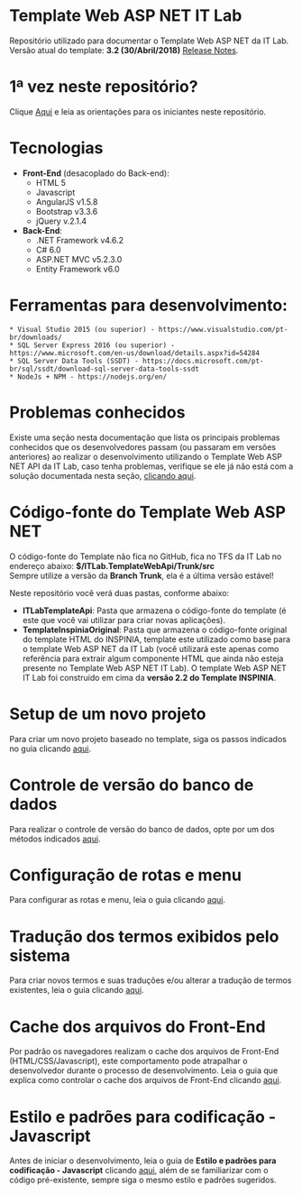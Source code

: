 # Template Web ASP NET IT Lab
Repositório utilizado para documentar o Template Web ASP NET da IT Lab.
Versão atual do template: **3.2 (30/Abril/2018)** [Release Notes](Release-Notes.md).

# 1ª vez neste repositório?
Clique [Aqui](Welcome.md) e leia as orientações para os iniciantes neste repositório.

# Tecnologias
* **Front-End** (desacoplado do Back-end):
    * HTML 5
    * Javascript
    * AngularJS v1.5.8
    * Bootstrap v3.3.6
    * jQuery v.2.1.4
* **Back-End**:
    * .NET Framework v4.6.2
    * C# 6.0
    * ASP.NET MVC v5.2.3.0
    * Entity Framework v6.0

# Ferramentas para desenvolvimento:
    * Visual Studio 2015 (ou superior) - https://www.visualstudio.com/pt-br/downloads/
    * SQL Server Express 2016 (ou superior) - https://www.microsoft.com/en-us/download/details.aspx?id=54284
    * SQL Server Data Tools (SSDT) - https://docs.microsoft.com/pt-br/sql/ssdt/download-sql-server-data-tools-ssdt
    * NodeJs + NPM - https://nodejs.org/en/

# Problemas conhecidos
Existe uma seção nesta documentação que lista os principais problemas conhecidos que os desenvolvedores passam (ou passaram em versões anteriores) ao realizar o desenvolvimento utilizando o Template Web ASP NET API da IT Lab, caso tenha problemas, verifique se ele já não está com a solução documentada nesta seção, [clicando aqui](known-issues.md).

# Código-fonte do Template Web ASP NET
O código-fonte do Template não fica no GitHub, fica no TFS da IT Lab no endereço abaixo:
    __$/ITLab.TemplateWebApi/Trunk/src__<br>
Sempre utilize a versão da **Branch Trunk**, ela é a última versão estável!

Neste repositório você verá duas pastas, conforme abaixo:
* **ITLabTemplateApi**: Pasta que armazena o código-fonte do template (é este que você vai utilizar para criar novas aplicações).
* **TemplateInspiniaOriginal**: Pasta que armazena o código-fonte original do template HTML do INSPINIA, template este utilizado como base para o template Web ASP NET da IT Lab (você utilizará este apenas como referência para extrair algum componente HTML que ainda não esteja presente no Template Web ASP NET IT Lab). O template Web ASP NET IT Lab foi construído em cima da **versão 2.2 do Template INSPINIA**.

# Setup de um novo projeto
Para criar um novo projeto baseado no template, siga os passos indicados no guia clicando [aqui](Setup-New-Project.md).

# Controle de versão do banco de dados
Para realizar o controle de versão do banco de dados, opte por um dos métodos indicados [aqui](DataBase-Version-Control.md).

# Configuração de rotas e menu
Para configurar as rotas e menu, leia o guia clicando [aqui](Rota-Menu.md).

# Tradução dos termos exibidos pelo sistema
Para criar novos termos e suas traduções e/ou alterar a tradução de termos existentes, leia o guia clicando [aqui](Dictionary.md).

# Cache dos arquivos do Front-End
Por padrão os navegadores realizam o cache dos arquivos de Front-End (HTML/CSS/Javascript), este comportamento pode atrapalhar o desenvolvedor durante o processo de desenvolvimento.
Leia o guia que explica como controlar o cache dos arquivos de Front-End clicando [aqui](FrontEnd-Cache.md).

# Estilo e padrões para codificação - Javascript
Antes de iniciar o desenvolvimento, leia o guia de **Estilo e padrões para codificação - Javascript** clicando [aqui](patterns/Javascript.md), além de se familiarizar com o código pré-existente, sempre siga o mesmo estilo e padrões sugeridos.

